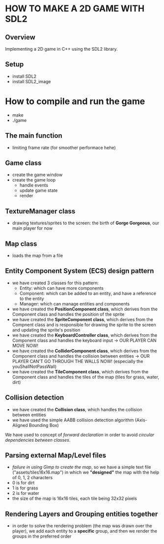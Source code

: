 HOW TO MAKE A 2D GAME WITH SDL2
===
## Overview
Implementing a 2D game in C++ using the SDL2 library.

## Setup
- install SDL2
- install SDL2_image

# How to compile and run the game
- make
- ./game

## The main function
- limiting frame rate (for smoother performace hehe)

## Game class
- create the game window
- create the game loop
  - handle events
  - update game state
  - render

## TextureManager class
- drawing textures/sprites to the screen: the birth of **Gorge Gorgeous**, our main player for now

<!-- ## GameObject class
- create player objects -->

## Map class
- loads the map from a file

## Entity Component System (ECS) design pattern
- we have created 3 classes for this pattern: 
  - Entity: which can have more components
  - Component: which can be added to an entity, and have a reference to the entity
  - Manager: which can manage entities and components
- we have created the **PositionComponent class**, which derives from the Component class and handles the position of the sprite
- we have created the **SpriteComponent class**, which derives from the Compnent class and is responsible for drawing the sprite to the screen and updating the sprite's position
- we have created the **KeyboardController class**, which derives from the Component class and handles the keyboard input -> OUR PLAYER CAN MOVE NOW!
- we have created the **ColliderComponent class**, which derives from the Component class and handles the collision between entities -> OUR PLAYER CAN'T GO THROUGH THE WALLS NOW! (especially the youShallNotPassWall)
- we have created the **TileComponent class**, which derives from the Component class and handles the tiles of the map (tiles for grass, water, dirt)

## Collision detection
- we have created the **Collision class**, which handles the collision between entities
- we have used the simple AABB collision detection algorithm (Axis-Aligned Bounding Box)

We have used to concept of _forward declaration_ in order to avoid _circular dependencies between classes_.

## Parsing external Map/Level files
- _failure in using Gimp to create the map_, so we have a simple text file ("assets/tiles16x16.map") in which we **"designed"** the map with the help of 0, 1, 2 characters
- 0 is for dirt
- 1 is for grass
- 2 is for water
- the size of the map is 16x16 tiles, each tile being 32x32 pixels

## Rendering Layers and Grouping entities together
- in order to solve the rendering problem (the map was drawn over the player), we
add each entity to a **specific** group, and then we render the groups in the preferred 
order

